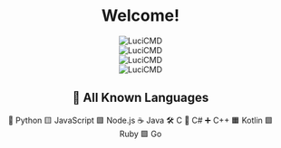 <div align="center">
  <h1>Welcome!</h1>  
  <img src="https://github-readme-stats.vercel.app/api?username=LuciCMD&show_icons=true&locale=en&theme=dark&hide_border=true&cache_seconds=1800&icon_color=c9c9ff&text_color=c9c9ff&title_color=c9c9ff" alt="LuciCMD" />
  <br>
  <img src="https://github-readme-streak-stats.herokuapp.com/?user=LuciCMD&theme=dark&hide_border=true" alt="LuciCMD" />
  <br>
  <img src="https://github-readme-stats.vercel.app/api/top-langs?username=LuciCMD&theme=dark&hide_border=true" alt="LuciCMD" />
  <br>
  <img src="https://komarev.com/ghpvc/?username=LuciCMD&label=Profile%20views&color=9898fd&style=flat-square" alt="LuciCMD" />


  ## 🔧 All Known Languages
  
   🐍 Python
   🟨 JavaScript
   🟩 Node.js
   ☕ Java
   🛠️ C
   🔷 C#
   ➕ C++
   🟧 Kotlin
   🟩 Ruby
   🟩 Go

</div>
